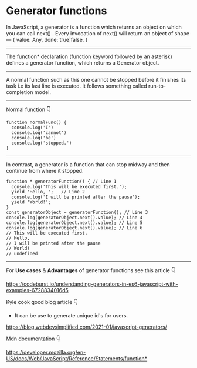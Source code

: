 # Generator functions

In JavaScript, a generator is a function which returns an object on which you can call next() . Every invocation of next() will return an object of shape — { value: Any, done: true|false. }
***
The function* declaration (function keyword followed by an asterisk) defines a generator function, which returns a Generator object.
***
A normal function such as this one cannot be stopped before it finishes its task i.e its last line is executed. It follows something called run-to-completion model.
***
Normal function 👇
```
function normalFunc() {
  console.log('I')
  console.log('cannot')
  console.log('be')
  console.log('stopped.')
}
```
***
In contrast, a generator is a function that can stop midway and then continue from where it stopped.
```
function * generatorFunction() { // Line 1
  console.log('This will be executed first.');
  yield 'Hello, ';   // Line 2
  console.log('I will be printed after the pause');  
  yield 'World!';
}
const generatorObject = generatorFunction(); // Line 3
console.log(generatorObject.next().value); // Line 4
console.log(generatorObject.next().value); // Line 5
console.log(generatorObject.next().value); // Line 6
// This will be executed first.
// Hello, 
// I will be printed after the pause
// World!
// undefined    
```

***
For **Use cases** & **Advantages** of generator functions see this article 👇

<https://codeburst.io/understanding-generators-in-es6-javascript-with-examples-6728834016d5>

Kyle cook good blog article 👇

* It can be use to generate unique id's for users.

<https://blog.webdevsimplified.com/2021-01/javascript-generators/>

Mdn documentation 👇

<https://developer.mozilla.org/en-US/docs/Web/JavaScript/Reference/Statements/function*>
